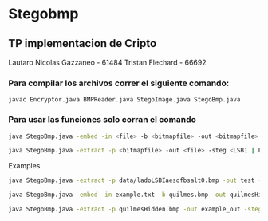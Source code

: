 # Stegobmp
## TP implementacion de Cripto

Lautaro Nicolas Gazzaneo - 61484
Tristan Flechard - 66692


###  Para compilar los archivos correr el siguiente comando:
    javac Encryptor.java BMPReader.java StegoImage.java StegoBmp.java

### Para usar las funciones solo corran el comando 
```bash
java StegoBmp.java -embed -in <file> -b <bitmapfile> -out <bitmapfile> -steg <LSB1 | LSB4 | LSBI> [-pass <password>] [-a <aes128 | aes192 | aes256 | des>] [-m <ecb | cfb | ofb | cbc>]
```
```bash
java StegoBmp.java -extract -p <bitmapfile> -out <file> -steg <LSB1 | LSB4 | LSBI> [-pass <password>] [-a <aes128 | aes192 | aes256 | des>] [-m <ecb | cfb | ofb | cbc>]
```    
Examples 
```bash
java StegoBmp.java -extract -p data/ladoLSBIaesofbsalt0.bmp -out test -steg LSBI -pass margarita -a aes256 -m ofb
```

```bash
java StegoBmp.java -embed -in example.txt -b quilmes.bmp -out quilmesHidden.bmp -steg LSBI -pass password -a AES128 -m CBC
```

```bash
java StegoBmp.java -extract -p quilmesHidden.bmp -out example_out -steg LSBI -pass password -a AES128 -m CBC
```